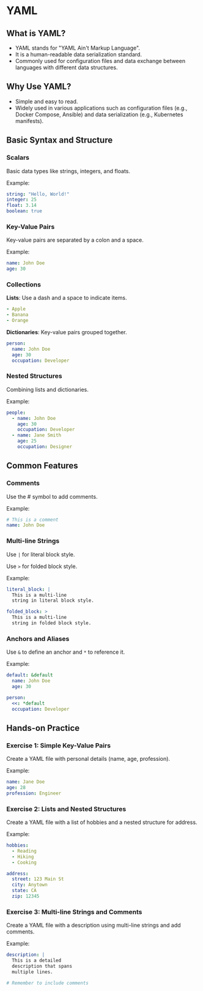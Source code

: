 # YAML



## What is YAML?

- YAML stands for "YAML Ain't Markup Language".
- It is a human-readable data serialization standard.
- Commonly used for configuration files and data exchange between languages with different data structures.

## Why Use YAML?

- Simple and easy to read.
- Widely used in various applications such as configuration files (e.g., Docker Compose, Ansible) and data serialization (e.g., Kubernetes manifests).


## Basic Syntax and Structure 

### Scalars

Basic data types like strings, integers, and floats.

Example:

```yaml
string: "Hello, World!"
integer: 25
float: 3.14
boolean: true
```

### Key-Value Pairs

Key-value pairs are separated by a colon and a space.

Example:

```yaml
name: John Doe
age: 30
```

### Collections

**Lists**: Use a dash and a space to indicate items.

```yaml
- Apple
- Banana
- Orange
```

**Dictionaries**: Key-value pairs grouped together.

```yaml
person:
  name: John Doe
  age: 30
  occupation: Developer
```

### Nested Structures

Combining lists and dictionaries.

Example:

```yaml
people:
  - name: John Doe
    age: 30
    occupation: Developer
  - name: Jane Smith
    age: 25
    occupation: Designer
```

## Common Features

### Comments

Use the # symbol to add comments.

Example:
```yaml
# This is a comment
name: John Doe
```

### Multi-line Strings

Use `|` for literal block style.

Use `>` for folded block style.

Example:

```yaml
literal_block: |
  This is a multi-line
  string in literal block style.

folded_block: >
  This is a multi-line
  string in folded block style.
```

### Anchors and Aliases

Use `&` to define an anchor and `*` to reference it.

Example:

```yaml
default: &default
  name: John Doe
  age: 30

person:
  <<: *default
  occupation: Developer
  ```


## Hands-on Practice 

### Exercise 1: Simple Key-Value Pairs

Create a YAML file with personal details (name, age, profession).

Example:
```yaml
name: Jane Doe
age: 28
profession: Engineer
```
### Exercise 2: Lists and Nested Structures

Create a YAML file with a list of hobbies and a nested structure for address.

Example:
```yaml
hobbies:
  - Reading
  - Hiking
  - Cooking

address:
  street: 123 Main St
  city: Anytown
  state: CA
  zip: 12345
  ```

### Exercise 3: Multi-line Strings and Comments

Create a YAML file with a description using multi-line strings and add comments.

Example:
```yaml
description: |
  This is a detailed
  description that spans
  multiple lines.

# Remember to include comments
```